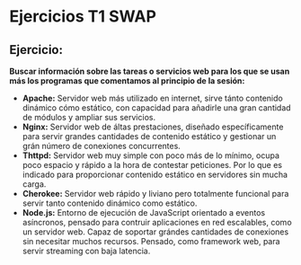 # Ejercicios T1 SWAP

## Ejercicio:
**Buscar información sobre las tareas o servicios web para los que se usan más los programas que comentamos al principio de la sesión:**

* **Apache:** Servidor web más utilizado en internet, sirve tánto contenido dinámico cómo estático, con capacidad para añadirle una gran cantidad de módulos y ampliar sus servicios.
* **Nginx:** Servidor web de áltas prestaciones, diseñado específicamente para servir grandes cantidades de contenido estático y gestionar un grán número de conexiones concurrentes.
* **Thttpd:** Servidor web muy simple con poco más de lo mínimo, ocupa poco espacio y rápido a la hora de contestar peticiones. Por lo que es indicado para proporcionar contenido estático en servidores sin mucha carga.
* **Cherokee:** Servidor web rápido y liviano pero totalmente funcional para servir tanto contenido dinámico como estático.
* **Node.js:** Entorno de ejecución de JavaScript orientado a eventos asíncronos, pensado para contruir aplicaciones en red escalables, como un servidor web. Capaz de soportar grándes cantidades de conexiones sin necesitar muchos recursos. Pensado, como framework web, para servir streaming con baja latencia.
